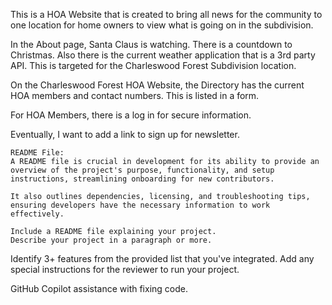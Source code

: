 This is a HOA Website that is created to bring all news for the community to one location for home owners to view what is going on in the subdivision. 

In the About page, Santa Claus is watching.  There is a countdown to Christmas. 
Also there is the current weather application that is a 3rd party API. 
This is targeted for the Charleswood Forest Subdivision location. 

On the Charleswood Forest HOA Website, the Directory has the current HOA members and contact numbers. 
This is listed in a form. 

For HOA Members, there is a log in for secure information. 


Eventually, I want to add a link to sign up for newsletter. 


    README File:
    A README file is crucial in development for its ability to provide an overview of the project's purpose, functionality, and setup instructions, streamlining onboarding for new contributors. 
    
    It also outlines dependencies, licensing, and troubleshooting tips, ensuring developers have the necessary information to work effectively.
    
    Include a README file explaining your project.
    Describe your project in a paragraph or more.

Identify 3+ features from the provided list that you've integrated.
Add any special instructions for the reviewer to run your project.




GitHub Copilot assistance with fixing code. 
